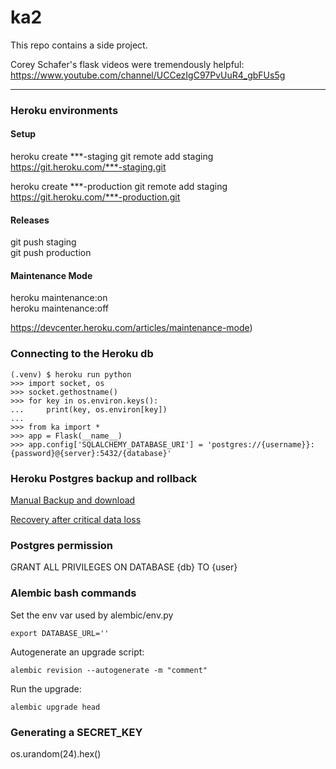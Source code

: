 # ka2


This repo contains a side project. 
 
Corey Schafer's flask videos were tremendously helpful: https://www.youtube.com/channel/UCCezIgC97PvUuR4_gbFUs5g

---

### Heroku environments 

#### Setup

heroku create ***-staging
git remote add staging https://git.heroku.com/***-staging.git

heroku create ***-production
git remote add staging https://git.heroku.com/***-production.git

#### Releases

git push staging  
git push production

#### Maintenance Mode

heroku maintenance:on  
heroku maintenance:off  

https://devcenter.heroku.com/articles/maintenance-mode)

### Connecting to the Heroku db
```
(.venv) $ heroku run python
>>> import socket, os
>>> socket.gethostname()
>>> for key in os.environ.keys():
...     print(key, os.environ[key])
... 
>>> from ka import *
>>> app = Flask(__name__)
>>> app.config['SQLALCHEMY_DATABASE_URI'] = 'postgres://{username}}:{password}@{server}:5432/{database}'
```

### Heroku Postgres backup and rollback
[Manual Backup and download](https://devcenter.heroku.com/articles/heroku-postgres-backups#creating-a-backup)

[Recovery after critical data loss](https://devcenter.heroku.com/articles/heroku-postgres-rollback#common-use-case-recovery-after-critical-data-loss)


### Postgres permission
GRANT ALL PRIVILEGES ON DATABASE {db} TO {user}


### Alembic bash commands
Set the env var used by alembic/env.py
```
export DATABASE_URL=''
```

Autogenerate an upgrade script:
```
alembic revision --autogenerate -m "comment"
```
Run the upgrade:
```
alembic upgrade head
```

### Generating a SECRET_KEY

os.urandom(24).hex()


